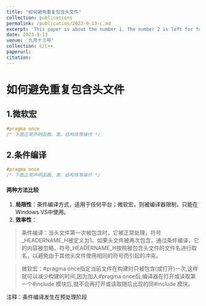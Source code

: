 ```yaml
---
title: "如何避免重复包含头文件"
collection: publications
permalink: /publication/2023-9-13-c.md
excerpt: 'This paper is about the number 1. The number 2 is left for future work.'
date: 2023-9-13
venue: '九月十三号'
collection: C/C++
paperurl: 
citation: 
---
```

# 如何避免重复包含头文件

## 1.微软宏

```c
#pragma once
/* 下面正常声明函数、类、结构体等操作 */
```

## 2.条件编译

```c
#pragma once
/* 下面正常声明函数、类、结构体等操作 */
```

#### 两种方法比较

1. **局限性**：条件编译方式，适用于任何平台；微软宏，则被编译器限制，只能在Windows VS中使用。
2. **效率性**：

> 条件编译：当头文件第一次被包含时，它被正常处理，符号_HEADERNAME_H被定义为1。如果头文件被再次包含，通过条件编译，它的内容被忽略。符号_HEADERNAME_H按照被包含头文件的文件名进行取名，以避免由于其他头文件使用相同的符号而引起的冲突。

> 微软宏：#pragma once指定当前文件在构建时只被包含(或打开)一次,这样就可以减少构建的时间,因为加入#pragma once后,编译器在打开或读取第一个#include 模块后,就不会再打开或读取随后出现的同#include 模块。

注释：条件编译发生在预处理阶段
